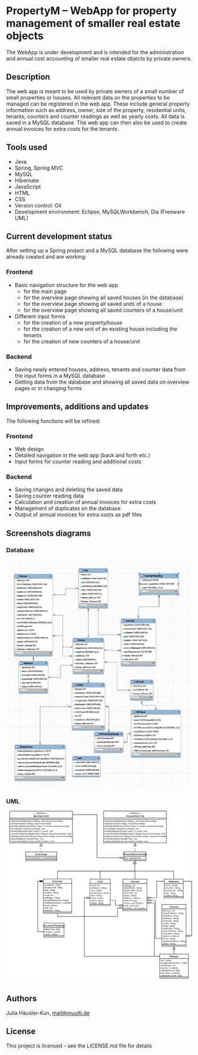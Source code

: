 # PropertyM – WebApp for property management of smaller real estate objects

The WebApp is under development and is intended for the administration and annual cost accounting of smaller real estate objects by private owners.
 

## Description
 
The web app is meant to be used by private owners of a small number of small properties or houses.
All relevant data on the properties to be managed can be registered in the web app. These include general property information such as address, owner, size of the property, residential units, tenants, counters and counter readings as well as yearly costs. All data is saved in a MySQL database. 
The web app can then also be used to create annual invoices for extra costs for the tenants.


## Tools used

* Java
* Spring, Spring MVC 
* MySQL 
* Hibernate
* JavaScript 
* HTML
* CSS
* Version control: Git
* Development environment: Eclipse, MySQLWorkbench, Dia (Freeware UML)


## Current development status 
After setting up a Spring project and a MySQL database the following were already created and are working:

### Frontend

* Basic navigation structure for the web app 
  * for the main page
  * for the overview page showing all saved houses (in the database)
  * for the overview page showing all saved units of a house
  * for the overview page showing all saved counters of a house/unit
* Different input forms 
  * for the creation of a new property/house
  * for the creation of a new unit of an existing house including the tenants 
  * for the creation of new counters of a house/unit


### Backend

* Saving newly entered houses, address, tenants and counter data from the input forms in a MySQL database
* Getting data from the database and showing all saved data on overview pages or in changing forms 


## Improvements, additions and updates
The following functions will be refined:
### Frontend
* Web design 
* Detailed navigation in the web app (back and forth etc.)
* Input forms for counter reading and additional costs

### Backend
* Saving changes and deleting the saved data 
* Saving counter reading data
* Calculation and creation of annual invoices for extra costs
* Management of duplicates on the database 
* Output of annual invoices for extra costs as pdf files

## Screenshots diagrams
### Database
<img src="/MySQL_PropertyManagement.png" width="800">

### UML
<img src="/Diagramm_PM.png" width="800">


## Authors

Julia Häusler-Kun, mail@muulti.de


## License

This project is licensed - see the LICENSE.md file for details

